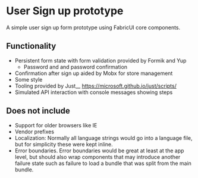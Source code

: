 # User Sign up prototype
A simple user sign up form prototype using FabricUI core components.

## Functionality
- Persistent form state with form validation provided by Formik and Yup
  - Password and and password confirmation
- Confirmation after sign up aided by Mobx for store management
- Some style
- Tooling provided by Just__ https://microsoft.github.io/just/scripts/
- Simulated API interaction with console messages showing steps

## Does not include
- Support for older browsers like IE
- Vendor prefixes
- Localization: Normally all language strings would go into a language file, but for simplicity these were kept inline.
- Error boundaries. Error boundaries would be great at least at the app level, but should also wrap components that may introduce another failure state such as failure to load a bundle that was split from the main bundle.